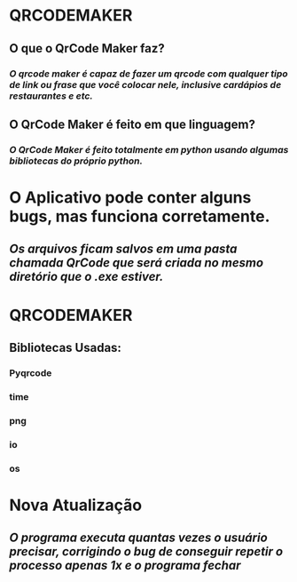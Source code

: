 # **QRCODEMAKER**




## **O que o QrCode Maker faz?**


### _O qrcode maker é capaz de fazer um qrcode com qualquer tipo de link ou frase que você colocar nele, inclusive cardápios de restaurantes e etc._


## **O QrCode Maker é feito em que linguagem?**


### _O QrCode Maker é feito totalmente em python usando algumas bibliotecas do próprio python._



# **O Aplicativo pode conter alguns bugs, mas funciona corretamente.**

## _Os arquivos ficam salvos em uma pasta chamada QrCode que será criada no mesmo diretório que o .exe estiver._


# **QRCODEMAKER**

## Bibliotecas Usadas:

### Pyqrcode

### time

### png

### io

### os


# **Nova Atualização**


## _O programa executa quantas vezes o usuário precisar, corrigindo o bug de conseguir repetir o processo apenas 1x e o programa fechar_